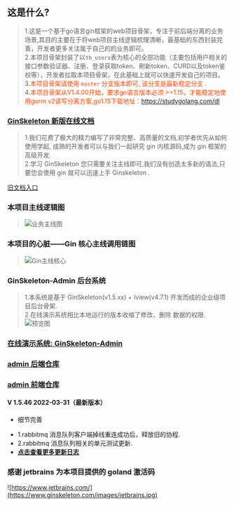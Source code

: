 ## 这是什么?
>   1.这是一个基于go语言gin框架的web项目骨架，专注于前后端分离的业务场景,其目的主要在于将web项目主线逻辑梳理清晰，最基础的东西封装完善，开发者更多关注属于自己的的业务即可。  
>   2.本项目骨架封装了以`tb_users`表为核心的全部功能（主要包括用户相关的接口参数验证器、注册、登录获取token、刷新token、CURD以及token鉴权等），开发者拉取本项目骨架，在此基础上就可以快速开发自己的项目。  
>   3.<font color=#FF4500>本项目骨架请使用 `master` 分支版本即可, 该分支是最新稳定分支 </font>.   
>   4.<font color=#FF4500>本项目骨架从V1.4.00开始，要求go语言版本必须 >=1.15，才能稳定地使用gorm v2读写分离方案,go1.15下载地址：https://studygolang.com/dl </font>

### [GinSkeleton 新版在线文档](https://www.yuque.com/xiaofensinixidaouxiang/bkfhct/mar1g7)
> 1.我们花费了极大的精力编写了非常完整、高质量的文档,初学者优先从如何使用学起, 成熟的开发者可以与我们一起研究 gin 内核源码,成为 gin 框架的高级开发.  
> 2.学习 GinSkeleton 您只需要关注主线即可,我们没有创造太多新的语法,只要您会使用 gin 就可以迅速上手 Ginskeleton .  

[旧文档入口](./ReadMEBak.md)


### 本项目主线逻辑图
> ![业务主线图](https://www.ginskeleton.com/GinSkeleton.jpg)

### 本项目的心脏——Gin 核心主线调用链图
> ![Gin主线核心](https://www.ginskeleton.com/images/gin_core_main_thread.png)

###  GinSkeleton-Admin 后台系统
>   1.本系统是基于 GinSkeleton(v1.5.xx) + Iview(v4.7.1) 开发而成的企业级项目后台骨架.   
>   2.在线演示系统相比本地运行的版本收缩了修改、删除 数据的权限.  
![预览图](https://www.ginskeleton.com/images/home_page1.png)

### [在线演示系统: GinSkeleton-Admin](http://139.196.101.31:20202/)
### [admin 后端仓库](https://gitee.com/daitougege/gin-skeleton-admin-backend)
### [admin 前端仓库](https://gitee.com/daitougege/gin-skeleton-admin-frontend)


#### V 1.5.46  2022-03-31（最新版本）  
*  细节完善
- 1.rabbitmq 消息队列客户端掉线重连成功后，释放旧的协程.   
- 2.rabbitmq 消息队列相关的单元测试更新.
- **[点击查看更多更新日志](https://www.yuque.com/xiaofensinixidaouxiang/bkfhct/sqhlxn)**

### 感谢 jetbrains 为本项目提供的 goland 激活码  
![https://www.jetbrains.com/](https://www.ginskeleton.com/images/jetbrains.jpg)
